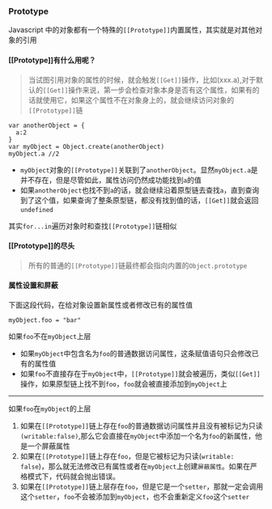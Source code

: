 ### Prototype

Javascript 中的对象都有一个特殊的`[[Prototype]]`内置属性，其实就是对其他对象的引用

#### [[Prototype]]有什么用呢？

> 当试图引用对象的属性的时候，就会触发`[[Get]]`操作，比如(xxx.a),对于默认的`[[Get]]`操作来说，第一步会检查对象本身是否有这个属性，如果有的话就使用它，如果这个属性不在对象身上的，就会继续访问对象的`[[Prototype]]`链

```
var anotherObject = {
  a:2
}
var myObject = Object.create(anotherObject)
myObject.a //2
```

- `myObject`对象的`[[Prototype]]`关联到了`anotherObject`。显然`myObject.a`是并不存在，但是尽管如此，属性访问仍然成功能找到`a`的值
- 如果`anotherObject`也找不到`a`的话，就会继续沿着原型链去查找`a`，直到查询到了这个值，如果查询了整条原型链，都没有找到值的话，`[[Get]]`就会返回`undefined`

其实`for...in`遍历对象时和查找`[[Prototype]]`链相似

####  [[Prototype]]的尽头

> 所有的普通的`[[Prototype]]`链最终都会指向内置的`Object.prototype`

#### 属性设置和屏蔽

下面这段代码，在给对象设置新属性或者修改已有的属性值

```
myObject.foo = "bar"
```

如果`foo`不在`myObject`上层

- 如果`myObject`中包含名为`foo`的普通数据访问属性，这条赋值语句只会修改已有的属性值
- 如果`foo`不直接存在于`myObject`中，`[[Prototype]]`就会被遍历，类似`[[Get]]`操作，如果原型链上找不到`foo`，`foo`就会被直接添加到`myObject`上

---

如果`foo`在`myObject`的上层

1. 如果在`[[Prototype]]`链上存在`foo`的普通数据访问属性并且没有被标记为只读`(writable:false)`,那么它会直接在`myObject`中添加一个名为`foo`的新属性，他是一个屏蔽属性
2. 如果在`[[Prototype]]`链上存在`foo`，但是它被标记为只读(`writable: false`)，那么就无法修改已有属性或者在`myObject`上创建`屏蔽属性`。如果在严格模式下，代码就会抛出错误。
3. 如果在`[[Prototype]]`链上层存在`foo`，但是它是一个`setter`，那就一定会调用这个`setter`，`foo`不会被添加到`myObject`，也不会重新定义`foo`这个`setter`